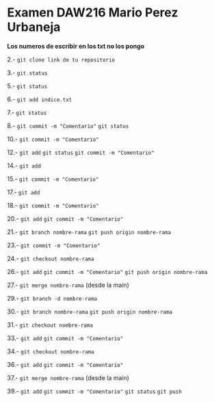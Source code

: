 # Examen DAW216 Mario Perez Urbaneja

**Los numeros de escribir en los txt no los pongo**

2.- `git clone link de tu repositorio`

3.- `git status`

5.- `git status`

6.- `git add indice.txt`

7.- `git status`

8.- `git commit -m "Comentario"` `git status`

10.- `git commit -m "Comentario"`

12.- `git add` `git status` `git commit -m "Comentario"`

14.- `git add`

15.- `git commit -m "Comentario"`

17.- `git add`

18.- `git commit -m "Comentario"`

20.- `git add` `git commit -m "Comentario"`

21.- `git branch nombre-rama` `git push origin nombre-rama`

23.- `git commit -m "Comentario"`

24.- `git checkout nombre-rama`

26.- `git add` `git commit -m "Comentario"` `git push origin nombre-rama`

27.- `git merge nombre-rama` (desde la main)

29.- `git branch -d nombre-rama`

30.- `git branch nombre-rama` `git push origin nombre-rama`

31.- `git checkout nombre-rama`

33.- `git add` `git commit -m "Comentario"`

34.- `git checkout nombre-rama`

36.- `git add` `git commit -m "Comentario"`

37.- `git merge nombre-rama` (desde la main)

39.- `git add` `git commit -m "Comentario"` `git status` `git push`

